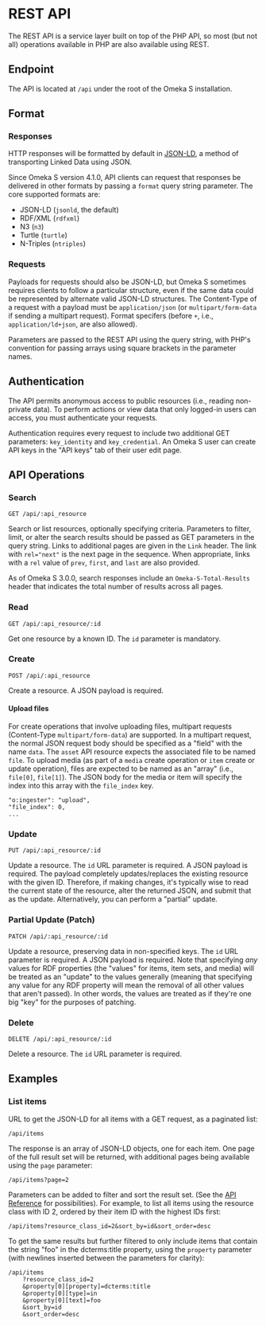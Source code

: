 # REST API

The REST API is a service layer built on top of the PHP API, so most (but not all)
operations available in PHP are also available using REST.

## Endpoint

The API is located at `/api` under the root of the Omeka S installation.

## Format

### Responses

HTTP responses will be formatted by default in [JSON-LD](http://json-ld.org/), a
method of transporting Linked Data using JSON.

Since Omeka S version 4.1.0, API clients can request that responses be delivered in
other formats by passing a `format` query string parameter. The core supported
formats are:

- JSON-LD (`jsonld`, the default)
- RDF/XML (`rdfxml`)
- N3 (`n3`)
- Turtle (`turtle`)
- N-Triples (`ntriples`)

### Requests

Payloads for requests should also be JSON-LD, but Omeka S sometimes requires clients
to follow a particular structure, even if the same data could be represented by
alternate valid JSON-LD structures. The Content-Type of a request with a payload
must be `application/json` (or `multipart/form-data` if sending a multipart request).
Format specifers (before `+`, i.e., `application/ld+json`, are also allowed).

Parameters are passed to the REST API using the query string, with PHP's convention
for passing arrays using square brackets in the parameter names.

## Authentication

The API permits anonymous access to public resources (i.e., reading non-private
data). To perform actions or view data that only logged-in users can access, you
must authenticate your requests.

Authentication requires every request to include two additional GET parameters:
`key_identity` and `key_credential`. An Omeka S user can create API keys in the
"API keys" tab of their user edit page.

## API Operations

### Search

```http
GET /api/:api_resource
```

Search or list resources, optionally specifying criteria. Parameters to filter,
limit, or alter the search results should be passed as GET parameters in the query
string. Links to additional pages are given in the `Link` header. The link with
`rel="next"` is the next page in the sequence. When appropriate, links with a `rel`
value of `prev`, `first`, and `last` are also provided.

As of Omeka S 3.0.0, search responses include an `Omeka-S-Total-Results` header
that indicates the total number of results across all pages.

### Read

```http
GET /api/:api_resource/:id
```

Get one resource by a known ID. The `id` parameter is mandatory.

### Create

```http
POST /api/:api_resource
```

Create a resource. A JSON payload is required.

#### Upload files

For create operations that involve uploading files, multipart requests (Content-Type
`multipart/form-data`) are supported. In a multipart request, the normal JSON request
body should be specified as a "field" with the name `data`. The `asset` API resource
expects the associated file to be named `file`. To upload media (as part of a `media`
create operation or `item` create or update operation), files are expected to be
named as an "array" (i.e., `file[0]`, `file[1]`). The JSON body for the media or
item will specify the index into this array with the `file_index` key.

```
"o:ingester": "upload",
"file_index": 0,
...
```
### Update

```http
PUT /api/:api_resource/:id
```

Update a resource. The `id` URL parameter is required. A JSON payload is required.
The payload completely updates/replaces the existing resource with the given ID.
Therefore, if making changes, it's typically wise to read the current state of the
resource, alter the returned JSON, and submit that as the update. Alternatively,
you can perform a "partial" update.

### Partial Update (Patch)

```http
PATCH /api/:api_resource/:id
```

Update a resource, preserving data in non-specified keys. The `id` URL parameter
is required. A JSON payload is required. Note that specifying _any_ values for RDF
properties (the "values" for items, item sets, and media) will be treated as an
"update" to the values generally (meaning that specifying any value for any RDF
property will mean the removal of all other values that aren't passed). In other
words, the values are treated as if they're one big "key" for the purposes of patching.

### Delete

```http
DELETE /api/:api_resource/:id
```

Delete a resource. The `id` URL parameter is required.

## Examples

### List items

URL to get the JSON-LD for all items with a GET request, as a paginated list:

```text
/api/items
```

The response is an array of JSON-LD objects, one for each item. One page of the full
result set will be returned, with additional pages being available using the `page`
parameter:

```urlencoded
/api/items?page=2
```

Parameters can be added to filter and sort the result set. (See the
[API Reference](api_reference.md) for possibilities). For example, to list all items
using the resource class with ID 2, ordered by their item ID with the highest IDs first:

```urlencoded
/api/items?resource_class_id=2&sort_by=id&sort_order=desc
```

To get the same results but further filtered to only include items that contain the
string "foo" in the dcterms:title property, using the `property` parameter
(with newlines inserted between the parameters for clarity):

```urlencoded
/api/items
    ?resource_class_id=2
    &property[0][property]=dcterms:title
    &property[0][type]=in
    &property[0][text]=foo
    &sort_by=id
    &sort_order=desc
```
